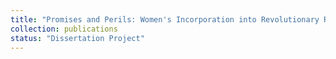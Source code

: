 ```yaml
---
title: "Promises and Perils: Women's Incorporation into Revolutionary Regimes"
collection: publications
status: "Dissertation Project"
---
```

